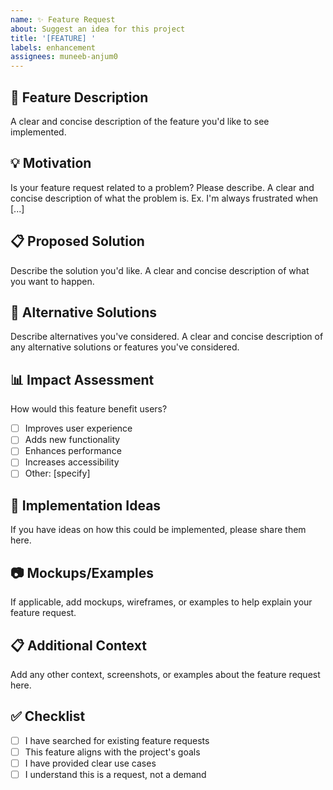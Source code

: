 ```yaml
---
name: ✨ Feature Request
about: Suggest an idea for this project
title: '[FEATURE] '
labels: enhancement
assignees: muneeb-anjum0
---
```


## 🚀 Feature Description
A clear and concise description of the feature you'd like to see implemented.

## 💡 Motivation
Is your feature request related to a problem? Please describe.
A clear and concise description of what the problem is. Ex. I'm always frustrated when [...]

## 📋 Proposed Solution
Describe the solution you'd like.
A clear and concise description of what you want to happen.

## 🔄 Alternative Solutions
Describe alternatives you've considered.
A clear and concise description of any alternative solutions or features you've considered.

## 📊 Impact Assessment
How would this feature benefit users?
- [ ] Improves user experience
- [ ] Adds new functionality
- [ ] Enhances performance
- [ ] Increases accessibility
- [ ] Other: [specify]

## 🔧 Implementation Ideas
If you have ideas on how this could be implemented, please share them here.

## 📷 Mockups/Examples
If applicable, add mockups, wireframes, or examples to help explain your feature request.

## 📋 Additional Context
Add any other context, screenshots, or examples about the feature request here.

## ✅ Checklist
- [ ] I have searched for existing feature requests
- [ ] This feature aligns with the project's goals
- [ ] I have provided clear use cases
- [ ] I understand this is a request, not a demand